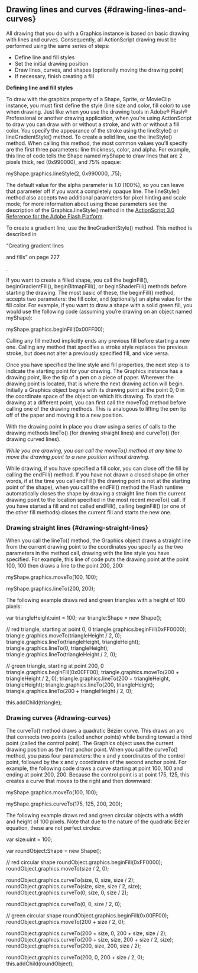 ## Drawing lines and curves {#drawing-lines-and-curves}

All drawing that you do with a Graphics instance is based on basic drawing with lines and curves. Consequently, all ActionScript drawing must be performed using the same series of steps:

*   Define line and fill styles
*   Set the initial drawing position
*   Draw lines, curves, and shapes (optionally moving the drawing point)
*   If necessary, finish creating a fill

**Defining line and fill styles**

To draw with the graphics property of a Shape, Sprite, or MovieClip instance, you must first define the style (line size and color, fill color) to use when drawing. Just like when you use the drawing tools in Adobe® Flash® Professional or another drawing application, when you’re using ActionScript to draw you can draw with or without a stroke, and with or without a fill color. You specify the appearance of the stroke using the lineStyle() or lineGradientStyle() method. To create a solid line, use the lineStyle() method. When calling this method, the most common values you’ll specify are the first three parameters: line thickness, color, and alpha. For example, this line of code tells the Shape named myShape to draw lines that are 2 pixels thick, red (0x990000), and 75% opaque:

myShape.graphics.lineStyle(2, 0x990000, .75);

The default value for the alpha parameter is 1.0 (100%), so you can leave that parameter off if you want a completely opaque line. The lineStyle() method also accepts two additional parameters for pixel hinting and scale mode; for more information about using those parameters see the description of the Graphics.lineStyle() method in the [ActionScript 3.0 Reference for the Adobe Flash Platform](http://help.adobe.com/en_US/FlashPlatform/reference/actionscript/3/flash/display/Graphics.html#lineStyle()).

To create a gradient line, use the lineGradientStyle() method. This method is described in

“Creating gradient lines

and fills” on page 227

.

If you want to create a filled shape, you call the beginFill(), beginGradientFill(), beginBitmapFill(), or beginShaderFill() methods before starting the drawing. The most basic of these, the beginFill() method, accepts two parameters: the fill color, and (optionally) an alpha value for the fill color. For example, if you want to draw a shape with a solid green fill, you would use the following code (assuming you’re drawing on an object named myShape):

myShape.graphics.beginFill(0x00FF00);

Calling any fill method implicitly ends any previous fill before starting a new one. Calling any method that specifies a stroke style replaces the previous stroke, but does not alter a previously specified fill, and vice versa.

Once you have specified the line style and fill properties, the next step is to indicate the starting point for your drawing. The Graphics instance has a drawing point, like the tip of a pen on a piece of paper. Wherever the drawing point is located, that is where the next drawing action will begin. Initially a Graphics object begins with its drawing point at the point 0, 0 in the coordinate space of the object on which it’s drawing. To start the drawing at a different point, you can first call the moveTo() method before calling one of the drawing methods. This is analogous to lifting the pen tip off of the paper and moving it to a new position.

With the drawing point in place you draw using a series of calls to the drawing methods lineTo() (for drawing straight lines) and curveTo() (for drawing curved lines).

_While you are drawing, you can call the moveTo() method at any time to move the drawing point to a new position without drawing._

While drawing, if you have specified a fill color, you can close off the fill by calling the endFill() method. If you have not drawn a closed shape (in other words, if at the time you call endFill() the drawing point is not at the starting point of the shape), when you call the endFill() method the Flash runtime automatically closes the shape by drawing a straight line from the current drawing point to the location specified in the most recent moveTo() call. If you have started a fill and not called endFill(), calling beginFill() (or one of the other fill methods) closes the current fill and starts the new one.

### Drawing straight lines {#drawing-straight-lines}

When you call the lineTo() method, the Graphics object draws a straight line from the current drawing point to the coordinates you specify as the two parameters in the method call, drawing with the line style you have specified. For example, this line of code puts the drawing point at the point 100, 100 then draws a line to the point 200, 200:

myShape.graphics.moveTo(100, 100);

myShape.graphics.lineTo(200, 200);

The following example draws red and green triangles with a height of 100 pixels:

var triangleHeight:uint = 100; var triangle:Shape = new Shape();

// red triangle, starting at point 0, 0 triangle.graphics.beginFill(0xFF0000); triangle.graphics.moveTo(triangleHeight / 2, 0); triangle.graphics.lineTo(triangleHeight, triangleHeight); triangle.graphics.lineTo(0, triangleHeight); triangle.graphics.lineTo(triangleHeight / 2, 0);

// green triangle, starting at point 200, 0 triangle.graphics.beginFill(0x00FF00); triangle.graphics.moveTo(200 + triangleHeight / 2, 0); triangle.graphics.lineTo(200 + triangleHeight, triangleHeight); triangle.graphics.lineTo(200, triangleHeight); triangle.graphics.lineTo(200 + triangleHeight / 2, 0);

this.addChild(triangle);

### Drawing curves {#drawing-curves}

The curveTo() method draws a quadratic Bézier curve. This draws an arc that connects two points (called anchor points) while bending toward a third point (called the control point). The Graphics object uses the current drawing position as the first anchor point. When you call the curveTo() method, you pass four parameters: the x and y coordinates of the control point, followed by the x and y coordinates of the second anchor point. For example, the following code draws a curve starting at point 100, 100 and ending at point 200, 200\. Because the control point is at point 175, 125, this creates a curve that moves to the right and then downward:

myShape.graphics.moveTo(100, 100);

myShape.graphics.curveTo(175, 125, 200, 200);

The following example draws red and green circular objects with a width and height of 100 pixels. Note that due to the nature of the quadratic Bézier equation, these are not perfect circles:

var size:uint = 100;

var roundObject:Shape = new Shape();

// red circular shape roundObject.graphics.beginFill(0xFF0000); roundObject.graphics.moveTo(size / 2, 0);

roundObject.graphics.curveTo(size, 0, size, size / 2); roundObject.graphics.curveTo(size, size, size / 2, size); roundObject.graphics.curveTo(0, size, 0, size / 2);

roundObject.graphics.curveTo(0, 0, size / 2, 0);

// green circular shape roundObject.graphics.beginFill(0x00FF00); roundObject.graphics.moveTo(200 + size / 2, 0);

roundObject.graphics.curveTo(200 + size, 0, 200 + size, size / 2); roundObject.graphics.curveTo(200 + size, size, 200 + size / 2, size); roundObject.graphics.curveTo(200, size, 200, size / 2);

roundObject.graphics.curveTo(200, 0, 200 + size / 2, 0); this.addChild(roundObject);